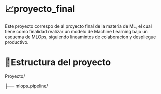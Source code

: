 #  📈proyecto_final
Este proyecto correspo de al proyecto final de la materia de ML, el cual tiene como finalidad realizar un modelo de Machine Learning bajo un esquema de MLOps, siguiendo lineamintos de colaboracion y despliegue productivo.

# 🧾Estructura del proyecto
Proyecto/

├── mlops_pipeline/
